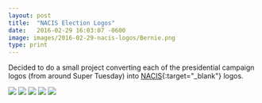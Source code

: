 ```yaml
---
layout: post
title:  "NACIS Election Logos"
date:   2016-02-29 16:03:07 -0600
image: images/2016-02-29-nacis-logos/Bernie.png
type: print
---
```


Decided to do a small project converting each of the presidential campaign logos (from around Super Tuesday) into [NACIS](http://www.nacis.org){:target="_blank"} logos.

<div class="series">
  <img src="{{ "images/2016-02-29-nacis-logos/Hillary.png" | relative_url }}" />
  <img src="{{ "images/2016-02-29-nacis-logos/Bernie.png" | relative_url }}" />
  <img src="{{ "images/2016-02-29-nacis-logos/Trump.png" | relative_url }}" />
  <img src="{{ "images/2016-02-29-nacis-logos/Cruz.png" | relative_url }}" />
  <img src="{{ "images/2016-02-29-nacis-logos/Rubio.png" | relative_url }}" />
</div>
